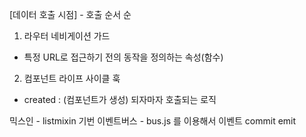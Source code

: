 [데이터 호출 시점] - 호출 순서 순
1. 라우터 네비게이션 가드
- 특정 URL로 접근하기 전의 동작을 정의하는 속성(함수)

2. 컴포넌트 라이프 사이클 훅
- created : (컴포넌트가 생성) 되자마자 호출되는 로직

믹스인 - listmixin 기번
이벤트버스 - bus.js 를 이용해서 이벤트 commit emit